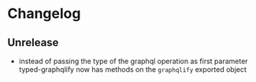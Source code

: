 # Changelog

## Unrelease

- instead of passing the type of the graphql operation as first parameter typed-graphqlify now has methods on the `graphqlify` exported object
